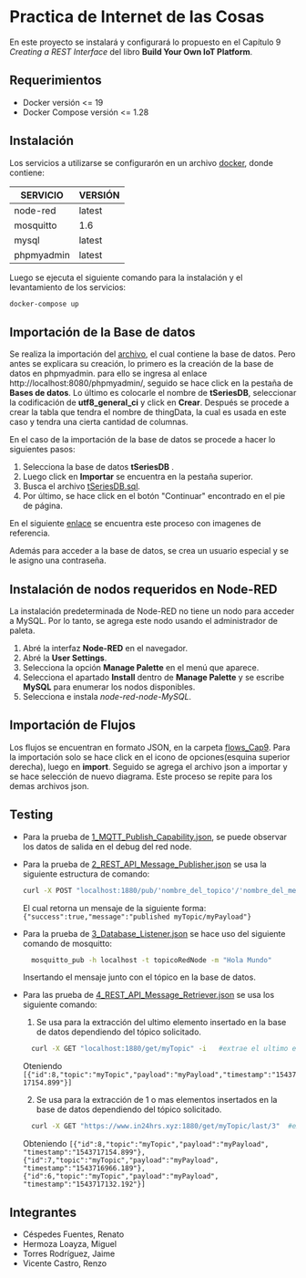 # Practica de Internet de las Cosas
En este proyecto se instalará y configurará lo propuesto en el Capítulo 9 *Creating a REST Interface* del libro **Build Your Own IoT Platform**.
## Requerimientos
- Docker versión <= 19
- Docker Compose versión <= 1.28

## Instalación

Los servicios a utilizarse se configurarón en un archivo [docker](docker-compose.yml), donde contiene:

| SERVICIO| VERSIÓN|
| ----- | ---- |
| node-red | latest|
| mosquitto| 1.6|
| mysql| latest|
| phpmyadmin| latest|

Luego se ejecuta el siguiente comando para la instalación y el levantamiento de los servicios:
```bash
docker-compose up
```

## Importación de la Base de datos
Se realiza la importación del [archivo](base_de_datos/tSeriesDB.sql), el cual contiene la base de datos. Pero antes se explicara su creación, lo primero es la creación de la base de datos en phpmyadmin. para ello se ingresa al enlace http://localhost:8080/phpmyadmin/, seguido se hace click en la pestaña de **Bases de datos**. Lo último es colocarle el nombre de **tSeriesDB**, seleccionar la codificación de **utf8_general_ci** y click en **Crear**. Después se procede a crear la tabla que tendra el nombre de thingData, la cual es usada en este caso y tendra una cierta cantidad de columnas.

En el caso de la importación de la base de datos se procede a hacer lo siguientes pasos:
1. Selecciona la base de datos **tSeriesDB** .
2. Luego click en **Importar** se encuentra en la pestaña superior.
3. Busca el archivo [tSeriesDB.sql](base_de_datos/tSeriesDB.sql).
4. Por último, se hace click en el botón "Continuar" encontrado en el pie de página.

En el siguiente [enlace](https://help.wnpower.com/hc/es/articles/360043459551-Importar-tu-base-de-datos-MySQL-desde-un-archivo-SQL-en-phpMyAdmin) se encuentra este proceso con imagenes de referencia.

Además para acceder a la base de datos, se crea un usuario especial y se le asigno una contraseña.

## Instalación de nodos requeridos en Node-RED

La instalación predeterminada de Node-RED no tiene un nodo para acceder a MySQL. Por lo tanto, se agrega este nodo usando el administrador de paleta.

1. Abré la interfaz **Node-RED** en el navegador.
2. Abré la **User Settings**.
3. Selecciona la opción **Manage Palette** en el menú que aparece. 
4. Selecciona el apartado **Install** dentro de **Manage Palette** y se escribe **MySQL** para enumerar los nodos disponibles. 
5. Selecciona e instala *node-red-node-MySQL*.

## Importación de Flujos
Los flujos se encuentran en  formato JSON, en la carpeta [flows_Cap9](flows_Cap9).
Para la importación solo se hace click en el icono de opciones(esquina superior derecha), luego en **import**. Seguido se agrega el archivo json a importar y se hace selección de nuevo diagrama. Este proceso se repite para los demas archivos json.

## Testing
* Para la prueba de [1_MQTT_Publish_Capability.json](flujos_red_node/1_MQTT_Publish_Capability.json), se puede observar los datos de salida en el debug del red node.

* Para la prueba de [2_REST_API_Message_Publisher.json](flujos_red_node/2_REST_API_Message_Publisher.json) se usa la siguiente estructura de comando:

  ```bash
  curl -X POST "localhost:1880/pub/'nombre_del_topico'/'nombre_del_metodo_payload'" -i
  ```

  El cual retorna un mensaje de la siguiente forma:
  ```{"success":true,"message":"published myTopic/myPayload"} ```

* Para la prueba de [3_Database_Listener.json](flujos_red_node/3_Database_Listener.json) se hace uso del siguiente comando de mosquitto:

  ```bash
    mosquitto_pub -h localhost -t topicoRedNode -m "Hola Mundo"
  ```
  Insertando el mensaje junto con el tópico en la base de datos.

* Para las prueba de [4_REST_API_Message_Retriever.json](flujos_red_node/4_REST_API_Message_Retriever.json) se usa los siguiente comando:

    1. Se usa para la extracción del ultimo elemento insertado en la base de datos dependiendo del tópico solicitado.

    ```bash
      curl -X GET "localhost:1880/get/myTopic" -i   #extrae el ultimo elemento insertado del tópico mytopic
    ```

    Oteniendo ```[{"id":8,"topic":"myTopic","payload":"myPayload","timestamp":"1543717154.899"}]```

    2. Se usa para la extracción de 1 o mas elementos insertados en la base de datos dependiendo del tópico solicitado.

    ```bash
      curl -X GET "https://www.in24hrs.xyz:1880/get/myTopic/last/3"  #extrae los 3 ultimos elementos insertados del tópico mytopic
    ```
    Obteniendo ```[{"id":8,"topic":"myTopic","payload":"myPayload", "timestamp":"1543717154.899"}, {"id":7,"topic":"myTopic","payload":"myPayload",
    "timestamp":"1543716966.189"}, {"id":6,"topic":"myTopic","payload":"myPayload", "timestamp":"1543717132.192"}] ```

## Integrantes

- Céspedes Fuentes, Renato
- Hermoza Loayza, Miguel
- Torres Rodríguez, Jaime
- Vicente Castro, Renzo

